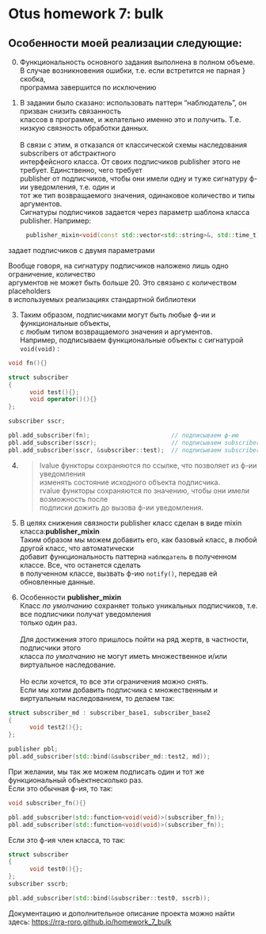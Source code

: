 # Otus homework 7: bulk

## Особенности моей реализации следующие:

0) Функциональность основного задания выполнена в полном объеме.<br>
   В случае возникновения ошибки, т.е. если встретится не парная } скобка,<br>
   программа завершится по исключению

1)	В задании было сказано: использовать паттерн “наблюдатель”, он призван снизить связанность <br>
классов в программе, и желательно именно это и получить. Т.е. низкую связность обработки данных.<br><br>
В связи с этим, я отказался от классической схемы наследования subscribers от абстрактного <br>
интерфейсного класса. От своих подписчиков publisher этого не требует. Единственно, чего требует <br>
publisher от подписчиков, чтобы они имели одну и туже сигнатуру ф-ии уведомления, т.е. один и <br>
тот же тип возвращаемого значения, одинаковое количество и типы аргументов.  
Сигнатуры подписчиков задается через параметр шаблона класса publisher. Например:
```cpp
     publisher_mixin<void(const std::vector<std::string>&, std::time_t)>
```
задает подписчиков с двумя параметрами

Вообще говоря, на сигнатуру подписчиков наложено лишь одно ограничение, количество <br>
аргументов не может быть больше 20. Это связано с количеством placeholders <br>
в используемых реализациях стандартной библиотеки

3)	Таким образом, подписчиками могут быть любые ф-ии и функциональные объекты, <br>
с любым типом возвращаемого значения и аргументов.<br>
Например, подписываем функциональные объекты с сигнатурой `void(void)` :
```cpp
void fn(){}

struct subscriber
{
      void test(){};
      void operator()(){}
};

subscriber sscr;

pbl.add_subscriber(fn);                       // подписываем ф-ию
pbl.add_subscriber(sscr);                     // подписываем subscriber::operator()
pbl.add_subscriber(sscr, &subscriber::test);  // подписываем subscriber::test()

```

4)	>lvalue функторы сохраняются по ссылке, что позволяет из ф-ии уведомления <br>
    изменять состояние исходного объекта подписчика.<br>
    >rvalue функторы сохраняются по значению, чтобы они имели возможность после <br>
    подписки дожить до вызова ф-ии уведомления.

5)	В целях снижения связности publisher класс сделан в виде mixin класса:**publisher_mixin**<br>
    Таким образом мы можем добавить его, как базовый класс, в любой другой класс, что автоматически <br>
    добавит функциональность паттерна `наблюдатель` в полученном классе. Все, что останется сделать <br>
    в полученном классе, вызвать ф-ию `notify()`, передав ей обновленные данные.

6)  Особенности **publisher_mixin**<br>
    Класс *по умолчанию* сохраняет только уникальных подписчиков, т.е. все подписчики получат уведомления<br>
    только один раз.<br><br>
    Для достижения этого пришлось пойти на ряд жертв, в частности, подписчики этого <br>
    класса *по умолчанию* не могут иметь множественное и/или виртуальное наследование.<br><br>
    Но если хочется, то все эти ограничения можно снять.<br>
    Если мы хотим добавить подписчика с множественным и виртуальным наследованием, то делаем так:
```cpp
struct subscriber_md : subscriber_base1, subscriber_base2
{
      void test2(){};
};

publisher pbl;
pbl.add_subscriber(std::bind(&subscriber_md::test2, md));
```
   
   При желании, мы так же можем подписать один и тот же функциональный объектнесколько раз.<br>
   Если это обычная ф-ия, то так:    
```cpp
void subscriber_fn(){}

pbl.add_subscriber(std::function<void(void)>(subscriber_fn));
pbl.add_subscriber(std::function<void(void)>(subscriber_fn));
```
   Если это ф-ия член класса, то так:<br>
```cpp
struct subscriber
{
      void test0(){};
};
subscriber sscrb;

pbl.add_subscriber(std::bind(&subscriber::test0, sscrb)); 
```
    
Документацию и дополнительное описание проекта можно найти здесь:
https://rra-roro.github.io/homework_7_bulk
